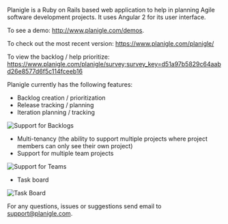 ﻿Planigle is a Ruby on Rails based web application to help in planning Agile software development projects.  It uses Angular 2 for its user interface.

To see a demo: http://www.planigle.com/demos.

To check out the most recent version: https://www.planigle.com/planigle/

To view the backlog / help prioritize: https://www.planigle.com/planigle/survey;survey_key=d51a97b5829c64aabd26e8577d6f5c114fceeb16

Planigle currently has the following features:

*   Backlog creation / prioritization
*   Release tracking / planning
*   Iteration planning / tracking

![Support for Backlogs](http://www.planigle.com/img/stories2.png)

*   Multi-tenancy (the ability to support multiple projects where project members can only see their own project)
*   Support for multiple team projects

![Support for Teams](http://www.planigle.com/img/people2.png)

*   Task board

![Task Board](http://www.planigle.com/img/taskboard2.png)

For any questions, issues or suggestions send email to support@planigle.com.
